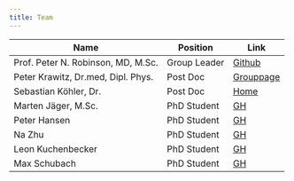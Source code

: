```yaml
---
title: Team
---
```



Name | Position | Link
----------------|----------|------------
Prof. Peter N. Robinson, MD, M.Sc. | Group Leader | [Github](https://github.com/pnrobinson)
Peter Krawitz, Dr.med, Dipl. Phys.  | Post Doc | [Grouppage](http://krawitz.charite.de/)
Sebastian Köhler, Dr. | Post Doc | [Home](http://drseb.github.io/)
Marten Jäger, M.Sc. | PhD Student | [GH](https://github.com/martenj)
Peter Hansen | PhD Student | [GH](https://github.com/hansenp)
Na Zhu | PhD Student| [GH](https://github.com/martenj)
Leon Kuchenbecker | PhD Student| [GH](https://github.com/lkuchenb)
Max Schubach | PhD Student| [GH](https://github.com/visze)


